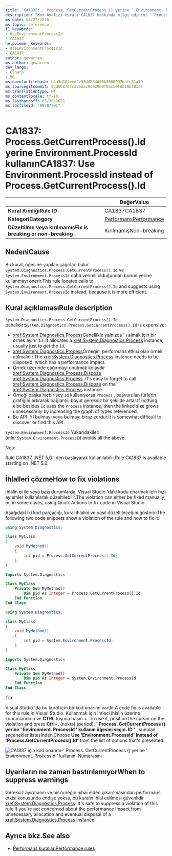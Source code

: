 ```yaml
---
title: "CA1837: ' Process. GetCurrentProcess () yerine ' Environment. ProcessId ' kullanın. ID ' (kod analizi)"
description: "Kod Analizi kuralı CA1837 hakkında bilgi edinin: ' Process. GetCurrentProcess () yerine ' Environment. ProcessId ' kullanın. Numarasını"
ms.date: 08/27/2020
ms.topic: reference
f1_keywords:
- UseEnvironmentProcessId
- CA1837
helpviewer_keywords:
- UseEnvironmentProcessId
- CA1837
author: gewarren
ms.author: gewarren
dev_langs:
- CSharp
- VB
ms.openlocfilehash: b4a3d18feed2e36d4234df6b5606097bafc31a19
ms.sourcegitcommit: 05d0087dfca85aac9ca2960f86c5efd218bf833f
ms.translationtype: MT
ms.contentlocale: tr-TR
ms.lasthandoff: 03/30/2021
ms.locfileid: "99787701"
---
```

# <a name="ca1837-use-environmentprocessid-instead-of-processgetcurrentprocessid"></a><span data-ttu-id="d9cac-103">CA1837: Process.GetCurrentProcess().Id yerine Environment.ProcessId kullanın</span><span class="sxs-lookup"><span data-stu-id="d9cac-103">CA1837: Use Environment.ProcessId instead of Process.GetCurrentProcess().Id</span></span>

| | <span data-ttu-id="d9cac-104">Değer</span><span class="sxs-lookup"><span data-stu-id="d9cac-104">Value</span></span> |
|-|-|
| <span data-ttu-id="d9cac-105">**Kural Kimliği**</span><span class="sxs-lookup"><span data-stu-id="d9cac-105">**Rule ID**</span></span> |<span data-ttu-id="d9cac-106">CA1837</span><span class="sxs-lookup"><span data-stu-id="d9cac-106">CA1837</span></span>
| <span data-ttu-id="d9cac-107">**Kategori**</span><span class="sxs-lookup"><span data-stu-id="d9cac-107">**Category**</span></span> |[<span data-ttu-id="d9cac-108">Performans</span><span class="sxs-lookup"><span data-stu-id="d9cac-108">Performance</span></span>](performance-warnings.md)|
| <span data-ttu-id="d9cac-109">**Düzeltilme veya kırılmamış**</span><span class="sxs-lookup"><span data-stu-id="d9cac-109">**Fix is breaking or non-breaking**</span></span> |<span data-ttu-id="d9cac-110">Kırılmamış</span><span class="sxs-lookup"><span data-stu-id="d9cac-110">Non-breaking</span></span>|

## <a name="cause"></a><span data-ttu-id="d9cac-111">Nedeni</span><span class="sxs-lookup"><span data-stu-id="d9cac-111">Cause</span></span>

<span data-ttu-id="d9cac-112">Bu kural, öğesine yapılan çağrıları bulur `System.Diagnostics.Process.GetCurrentProcess().Id` ve `System.Environment.ProcessId` daha verimli olduğundan bunun yerine kullanmayı önerir.</span><span class="sxs-lookup"><span data-stu-id="d9cac-112">This rule locates calls to `System.Diagnostics.Process.GetCurrentProcess().Id` and suggests using `System.Environment.ProcessId` instead, because it is more efficient.</span></span>

## <a name="rule-description"></a><span data-ttu-id="d9cac-113">Kural açıklaması</span><span class="sxs-lookup"><span data-stu-id="d9cac-113">Rule description</span></span>

<span data-ttu-id="d9cac-114">`System.Diagnostics.Process.GetCurrentProcess().Id` pahalıdır:</span><span class="sxs-lookup"><span data-stu-id="d9cac-114">`System.Diagnostics.Process.GetCurrentProcess().Id` is expensive:</span></span>

- <span data-ttu-id="d9cac-115"><xref:System.Diagnostics.Process>Genellikle yalnızca ' ı almak için bir örnek ayırır `Id` .</span><span class="sxs-lookup"><span data-stu-id="d9cac-115">It allocates a <xref:System.Diagnostics.Process> instance, usually just to get the `Id`.</span></span>
- <span data-ttu-id="d9cac-116"><xref:System.Diagnostics.Process>Örneğin, performans etkisi olan örnek atılmalıdır.</span><span class="sxs-lookup"><span data-stu-id="d9cac-116">The <xref:System.Diagnostics.Process> instance needs to be disposed, which has a performance impact.</span></span>
- <span data-ttu-id="d9cac-117">Örnek üzerinde çağırmayı unutmak kolaydır <xref:System.Diagnostics.Process.Dispose> <xref:System.Diagnostics.Process> .</span><span class="sxs-lookup"><span data-stu-id="d9cac-117">It's easy to forget to call <xref:System.Diagnostics.Process.Dispose> on the <xref:System.Diagnostics.Process> instance.</span></span>
- <span data-ttu-id="d9cac-118">Örneği başka hiçbir şey `Id` kullanıyorsa `Process` , başvurulan türlerin grafiğini artırarak bağlantılı boyut gereksiz bir şekilde artar.</span><span class="sxs-lookup"><span data-stu-id="d9cac-118">If nothing else besides `Id` uses the `Process` instance, then the linked size grows unnecessarily by increasing the graph of types referenced.</span></span>
- <span data-ttu-id="d9cac-119">Bu API 'YI bulmayı veya bulmayı biraz zordur.</span><span class="sxs-lookup"><span data-stu-id="d9cac-119">It is somewhat difficult to discover or find this API.</span></span>

<span data-ttu-id="d9cac-120">`System.Environment.ProcessId` Yukarıdakileri önler.</span><span class="sxs-lookup"><span data-stu-id="d9cac-120">`System.Environment.ProcessId` avoids all the above.</span></span>

> [!NOTE]
> <span data-ttu-id="d9cac-121">Rule CA1837, .NET 5,0 ' den başlayarak kullanılabilir.</span><span class="sxs-lookup"><span data-stu-id="d9cac-121">Rule CA1837 is available starting on .NET 5.0.</span></span>

## <a name="how-to-fix-violations"></a><span data-ttu-id="d9cac-122">İhlalleri çözme</span><span class="sxs-lookup"><span data-stu-id="d9cac-122">How to fix violations</span></span>

<span data-ttu-id="d9cac-123">İhlalin el ile veya bazı durumlarda, Visual Studio 'daki kodu onarmak için hızlı eylemler kullanılarak düzeltilebilir.</span><span class="sxs-lookup"><span data-stu-id="d9cac-123">The violation can either be fixed manually, or, in some cases, using Quick Actions to fix code in Visual Studio.</span></span>

<span data-ttu-id="d9cac-124">Aşağıdaki iki kod parçacığı, kural ihlalini ve nasıl düzeltileceğini gösterir:</span><span class="sxs-lookup"><span data-stu-id="d9cac-124">The following two code snippets show a violation of the rule and how to fix it:</span></span>

```csharp
using System.Diagnostics;

class MyClass
{
    void MyMethod()
    {
        int pid = Process.GetCurrentProcess().Id;
    }
}
```

```vb
Imports System.Diagnostics

Class MyClass
    Private Sub MyMethod()
        Dim pid As Integer = Process.GetCurrentProcess().Id
    End Function
End Class
```

```csharp
using System.Diagnostics;

class MyClass
{
    void MyMethod()
    {
        int pid = System.Environment.ProcessId;
    }
}
```

```vb
Imports System.Diagnostics

Class MyClass
    Private Sub MyMethod()
        Dim pid As Integer = System.Environment.ProcessId
    End Function
End Class
```

> [!TIP]
> <span data-ttu-id="d9cac-125">Visual Studio 'da bu kural için bir kod onarımı vardır.</span><span class="sxs-lookup"><span data-stu-id="d9cac-125">A code fix is available for this rule in Visual Studio.</span></span> <span data-ttu-id="d9cac-126">Kullanmak için imleci ihlalin üzerine konumlandırın ve **CTRL** tuşuna basın + **.**</span><span class="sxs-lookup"><span data-stu-id="d9cac-126">To use it, position the cursor on the violation and press **Ctrl**+**.**</span></span> <span data-ttu-id="d9cac-127">(nokta).</span><span class="sxs-lookup"><span data-stu-id="d9cac-127">(period).</span></span> <span data-ttu-id="d9cac-128">' **Process. GetCurrentProcess () yerine ' Environment. ProcessId ' kullanın öğesini seçin. ID '** , sunulan seçenekler listesinden.</span><span class="sxs-lookup"><span data-stu-id="d9cac-128">Choose **Use 'Environment.ProcessId' instead of 'Process.GetCurrentProcess().Id'** from the list of options that's presented.</span></span>
>
> ![CA1837 için kod onarımı-' Process. GetCurrentProcess () yerine ' Environment. ProcessId ' kullanın. Numarasını](media/ca1837-codefix.png)

## <a name="when-to-suppress-warnings"></a><span data-ttu-id="d9cac-130">Uyarıların ne zaman bastırılamıyor</span><span class="sxs-lookup"><span data-stu-id="d9cac-130">When to suppress warnings</span></span>

<span data-ttu-id="d9cac-131">Gereksiz ayırmanın ve bir örneğin nihai elden çıkarılmasından performans etkisi konusunda endişe yoksa, bu kuralın ihlal edilmesi güvenlidir <xref:System.Diagnostics.Process> .</span><span class="sxs-lookup"><span data-stu-id="d9cac-131">It's safe to suppress a violation of this rule if you're not concerned about the performance impact from unnecessary allocation and eventual disposal of a <xref:System.Diagnostics.Process> instance.</span></span>

## <a name="see-also"></a><span data-ttu-id="d9cac-132">Ayrıca bkz.</span><span class="sxs-lookup"><span data-stu-id="d9cac-132">See also</span></span>

- [<span data-ttu-id="d9cac-133">Performans kuralları</span><span class="sxs-lookup"><span data-stu-id="d9cac-133">Performance rules</span></span>](performance-warnings.md)
